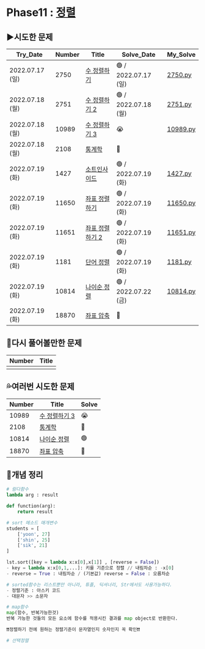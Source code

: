 # Phase11 : [정렬](https://www.acmicpc.net/step/9)



## ▶️시도한 문제

| Try_Date        | Number | Title                                                        | Solve_Date           | My_Solve               |
| --------------- | ------ | ------------------------------------------------------------ | -------------------- | ---------------------- |
| 2022.07.17 (일) | 2750   | [수 정렬하기](https://www.acmicpc.net/problem/2750) | 🟢 / 2022.07.17 (일) | [2750.py](./2750.py) |
| 2022.07.18 (월) | 2751 | [수 정렬하기 2](https://www.acmicpc.net/problem/2751) | 🟢 / 2022.07.18 (월) | [2751.py](./2751.py) |
| 2022.07.18 (월) | 10989 | [수 정렬하기 3](https://www.acmicpc.net/problem/10989) | 😭 | [10989.py](./10989.py) |
| 2022.07.18 (월) | 2108 | [통계학](https://www.acmicpc.net/problem/2108) | 🔴 |  |
| 2022.07.19 (화) | 1427 | [소트인사이드](https://www.acmicpc.net/problem/1427) | 🟢 / 2022.07.19 (화) | [1427.py](./1427.py) |
| 2022.07.19 (화) | 11650 | [좌표 정렬하기](https://www.acmicpc.net/problem/11650) | 🟢 / 2022.07.19 (화) | [11650.py](./11650.py) |
| 2022.07.19 (화) | 11651 | [좌표 정렬하기 2](https://www.acmicpc.net/problem/11651) | 🟢 / 2022.07.19 (화) | [11651.py](./11651.py) |
| 2022.07.19 (화) | 1181 | [단어 정렬](https://www.acmicpc.net/problem/1181) | 🟢 / 2022.07.19 (화) | [1181.py](./1181.py) |
| 2022.07.19 (화) | 10814 | [나이순 정렬](https://www.acmicpc.net/problem/10814) | 🟢 / 2022.07.22 (금) | [10814.py](./10814.py) |
| 2022.07.19 (화) | 18870 | [좌표 압축](https://www.acmicpc.net/problem/18870) | 🔴 | |



## 💫다시 풀어볼만한 문제

| Number | Title |
| ------ | ----- |
|        |       |



## 💦여러번 시도한 문제

| Number | Title                                                  | Solve |
| ------ | ------------------------------------------------------ | ----- |
| 10989  | [수 정렬하기 3](https://www.acmicpc.net/problem/10989) | 😭     |
| 2108   | [통계학](https://www.acmicpc.net/problem/2108)         | 🔴     |
| 10814  | [나이순 정렬](https://www.acmicpc.net/problem/10814)   | 🟢     |
| 18870  | [좌표 압축](https://www.acmicpc.net/problem/18870)     | 🔴     |



## 📑개념 정리

```python
# 람다함수
lambda arg : result

def function(arg):
    return result
```

```python
# sort 메소드 매개변수
students = [
    ['yoon', 27]
    ['shin', 25]
    ['sik', 21]
]

lst.sort([key = lambda x:x[0],x[1]] , [reverse = False])
- key = lambda x:x[0,1,...]: 키를 기준으로 정렬 // 내림차순 : -x[0]
- reverse = True : 내림차순 / (기본값) reverse = False : 오름차순

# sorted함수는 리스트뿐만 아니라, 튜플, 딕셔너리, Str에서도 사용가능하다.
- 정렬기준 : 아스키 코드
- 대문자 >> 소문자
```

```python
# map함수
map(함수, 반복가능한것)
반복 가능한 것들의 모든 요소에 함수를 적용시킨 결과를 map object로 반환한다.
```

```python
❗❗정렬하기 전에 원하는 정렬기준이 문자열인지 숫자인지 꼭 확인❗❗
```

```python
# 선택정렬

```

